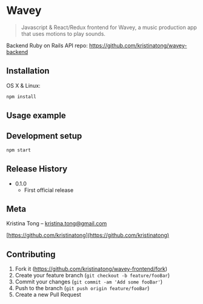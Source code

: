 # Wavey
> Javascript & React/Redux frontend for Wavey, a music production app that uses motions to play sounds.

Backend Ruby on Rails API repo: https://github.com/kristinatong/wavey-backend

## Installation

OS X & Linux:

```sh
npm install
```

## Usage example



## Development setup

```sh
npm start
```

## Release History

* 0.1.0
    * First official release

## Meta

Kristina Tong – kristina.tong@gmail.com

[https://github.com/kristinatong](https://github.com/kristinatong)

## Contributing

1. Fork it (<https://github.com/kristinatong/wavey-frontend/fork>)
2. Create your feature branch (`git checkout -b feature/fooBar`)
3. Commit your changes (`git commit -am 'Add some fooBar'`)
4. Push to the branch (`git push origin feature/fooBar`)
5. Create a new Pull Request
